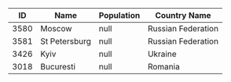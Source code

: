 | ID |  Name | Population | Country Name |
| --- | --- | --- | --- | 
| 3580 | Moscow | null | Russian Federation | 
| 3581 | St Petersburg | null | Russian Federation | 
| 3426 | Kyiv | null | Ukraine | 
| 3018 | Bucuresti | null | Romania | 
